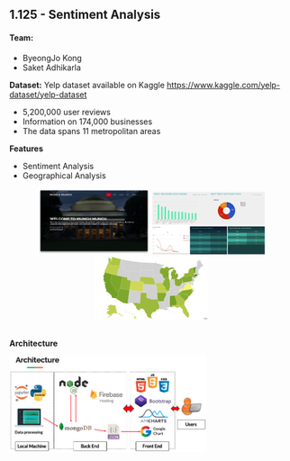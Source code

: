 ## 1.125 - Sentiment Analysis

#### Team:
* ByeongJo Kong
* Saket Adhikarla

**Dataset:** Yelp dataset available on Kaggle
https://www.kaggle.com/yelp-dataset/yelp-dataset

* 5,200,000 user reviews
* Information on 174,000 businesses
* The data spans 11 metropolitan areas

**Features**
* Sentiment Analysis
* Geographical Analysis

<center><img src='img/screen0.png' width='200'>  <img src='img/screen1.png' width='200'>   <img src='img/screen2.png' width='200'></center>

<br/>

**Architecture**

<img src='img/architecture.png' width='350'> 


